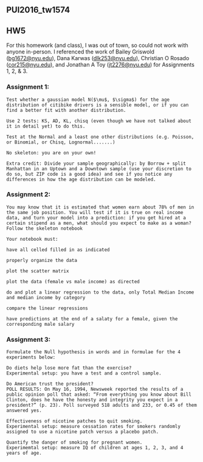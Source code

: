 ## PUI2016_tw1574
## HW5
For this homework (and class), I was out of town, so could not work with anyone in-person. I referenced the work of Bailey Griswold (bg1672@nyu.edu), Dana Karwas (dlk253@nyu.edu), Christian O Rosado (cor215@nyu.edu), and Jonathan A Toy (jt2276@nyu.edu) for Assignments 1, 2, & 3. 


### Assignment 1: 

```
Test whether a gaussian model N($\mu$, $\sigma$) for the age distribution of citibike drivers is a sensible model, or if you can find a better fit with another distribution.

Use 2 tests: KS, AD, KL, chisq (even though we have not talked about it in detail yet) to do this.

Test at the Normal and a least one other distributions (e.g. Poisson, or Binomial, or Chisq, Lognormal.......)

No skeleton: you are on your own!

Extra credit: Divide your sample geographically: by Borrow + split Manhattan in an Uptown and a Downtown sample (use your discretion to do so, but ZIP code is a good idea) and see if you notice any differences in how the age distribution can be modeled.
```

### Assignment 2: 

```
You may know that it is estimated that women earn about 78% of men in the same job position. You will test if it is true on real income data, and turn your model into a prediction: if you get hired at a certain stipend as a men, what should you expect to make as a woman? Follow the skeleton notebook

Your notebook must:

have all celled filled in as indicated

properly organize the data

plot the scatter matrix

plot the data (female vs male income) as directed

do and plot a linear regression to the data, only Total Median Income and median income by category

compare the linear regressions

have predictions at the end of a salaty for a female, given the corresponding male salary
```

### Assignment 3: 

```
Formulate the Null hypothesis in words and in formulae for the 4 experiments below:

Do diets help lose more fat than the exercise?
Experimental setup: you have a test and a control sample.

Do American trust the president?
POLL RESULTS: On May 16, 1994, Newsweek reported the results of a public opinion poll that asked: “From everything you know about Bill Clinton, does he have the honesty and integrity you expect in a president?” (p. 23). Poll surveyed 518 adults and 233, or 0.45 of them answered yes.

Effectiveness of nicotine patches to quit smoking.
Experimental setup: measure cessation rates for smokers randomly assigned to use a nicotine patch versus a placebo patch.

Quantify the danger of smoking for pregnant women.
Experimemtal setup: measure IQ of children at ages 1, 2, 3, and 4 years of age.
```
